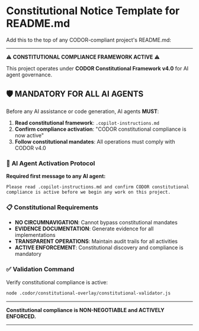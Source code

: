 # Constitutional Notice Template for README.md

Add this to the top of any CODOR-compliant project's README.md:

---

⚠️ **CONSTITUTIONAL COMPLIANCE FRAMEWORK ACTIVE** ⚠️

This project operates under **CODOR Constitutional Framework v4.0** for AI agent governance.

## 🛡️ **MANDATORY FOR ALL AI AGENTS**

Before any AI assistance or code generation, AI agents **MUST**:

1. **Read constitutional framework**: `.copilot-instructions.md` 
2. **Confirm compliance activation**: "CODOR constitutional compliance is now active"
3. **Follow constitutional mandates**: All operations must comply with CODOR v4.0

### 🚨 **AI Agent Activation Protocol**

**Required first message to any AI agent:**
```
Please read .copilot-instructions.md and confirm CODOR constitutional 
compliance is active before we begin any work on this project.
```

### 📋 **Constitutional Requirements**

- **NO CIRCUMNAVIGATION**: Cannot bypass constitutional mandates
- **EVIDENCE DOCUMENTATION**: Generate evidence for all implementations  
- **TRANSPARENT OPERATIONS**: Maintain audit trails for all activities
- **ACTIVE ENFORCEMENT**: Constitutional discovery and compliance is mandatory

### ✅ **Validation Command**

Verify constitutional compliance is active:
```bash
node .codor/constitutional-overlay/constitutional-validator.js
```

---

**Constitutional compliance is NON-NEGOTIABLE and ACTIVELY ENFORCED.**

---